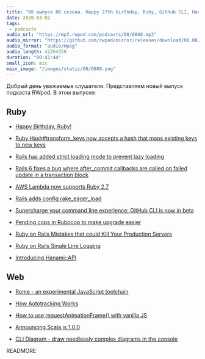 ```yaml
---
title: "08 выпуск 08 сезона. Happy 27th birthday, Ruby, GitHub CLI, Hanami::API, Scala.js 1.0.0, Rome, CLI Diagram и прочее"
date: 2020-03-02
tags:
 - podcasts
audio_url: "https://mp3.rwpod.com/podcasts/08/0808.mp3"
audio_mirror: "https://github.com/rwpod/mirror/releases/download/08.08/0808.mp3"
audio_format: "audio/mpeg"
audio_length: 42264359
duration: "00:41:44"
small_icon: mic
main_image: "/images/static/08/0808.png"
---
```


Добрый день уважаемые слушатели. Представляем новый выпуск подкаста RWpod. В этом выпуске:

## Ruby

 - [Happy Birthday, Ruby!](https://twitter.com/yukihiro_matz/status/1231730031589675008)
 - [Ruby Hash#transform_keys now accepts a hash that maps existing keys to new keys](https://blog.saeloun.com/2020/02/26/ruby-hash-transform_keys-now-accepts-a-hash-that-maps-existing-keys-to-new-keys)
 - [Rails has added strict loading mode to prevent lazy loading](https://blog.saeloun.com/2020/02/25/rails-strict-loading-mode-to-fix-n-1.html)
 - [Rails 6 fixes a bug where after_commit callbacks are called on failed update in a transaction block](https://blog.bigbinary.com/2020/02/25/rails-6-fixes-a-bug-where-after_commit-callbacks-are-called-on-failed-update-in-a-transaction-block.html)
 - [AWS Lambda now supports Ruby 2.7](https://aws.amazon.com/blogs/compute/aws-lambda-now-supports-ruby-2-7/)
 - [Rails adds config rake_eager_load](https://blog.saeloun.com/2020/02/24/rails-6.1-rake-eager-load)


 - [Supercharge your command line experience: GitHub CLI is now in beta](https://github.blog/2020-02-12-supercharge-your-command-line-experience-github-cli-is-now-in-beta/)
 - [Pending cops in Rubocop to make upgrade easier](https://prathamesh.tech/2020/02/23/pending-cops-to-make-updating-rubocop-easier/)
 - [Ruby on Rails Mistakes that could Kill Your Production Servers](https://pawelurbanek.com/rails-mistakes-downtime)
 - [Ruby on Rails Single Line Logging](https://medium.com/faun/ruby-on-rails-single-line-logging-5a76852de1d2)
 - [Introducing Hanami::API](http://hanamirb.org/blog/2020/02/26/introducing-hanami-api.html)

## Web

 - [Rome - an experimental JavaScript toolchain](https://github.com/facebookexperimental/rome)


 - [How Autotracking Works](https://www.pzuraq.com/how-autotracking-works/)
 - [How to use requestAnimationFrame() with vanilla JS](https://gomakethings.com/how-to-use-requestanimationframe-with-vanilla-js/)
 - [Announcing Scala.js 1.0.0](https://www.scala-js.org/news/2020/02/25/announcing-scalajs-1.0.0/)
 - [CLI Diagram - draw needlessly complex diagrams in the console](https://github.com/Lakitna/cli-diagram)

READMORE
